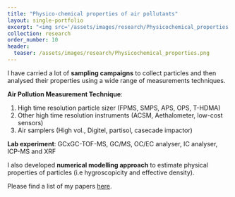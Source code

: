 ```yaml
---
title: "Physico-chemical properties of air pollutants"
layout: single-portfolio
excerpt: "<img src='/assets/images/research/Physicochemical_properties.png' alt=''>"
collection: research
order_number: 10
header: 
  teaser: /assets/images/research/Physicochemical_properties.png
---
```


I have carried a lot of **sampling campaigns** to collect particles and then analysed their properties using a wide range of measurements techniques.

**Air Pollution Measurement Technique**: 
1) High time resolution particle sizer (FPMS, SMPS, APS, OPS, T-HDMA) 
2) Other high time resolution instruments (ACSM, Aethalometer, low-cost sensors)   
3) Air samplers (High vol., Digitel, partisol, casecade impactor)

**Lab experiment**: GCxGC-TOF-MS, GC/MS, OC/EC analyser, IC analyser, ICP-MS and XRF

I also developed **numerical modelling approach** to estimate physical properties of particles (i.e hygroscopicity and effective density).

Please find a list of my papers [here](https://tuanvvu.github.io/publications/#iv-physico-chemical-properties-of-air-pollution-from-measurement-and-modelling). 

